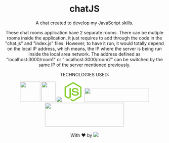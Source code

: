 <h1 align="center">chatJS</h1>

<p align="center">A chat created to develop my JavaScript skills.</p>


<p align="center">These chat rooms application have 2 separate rooms. There can be mutiple rooms inside the application, it just requires to add through the code in the "chat.js" and "index.js" files. However, to have it run, it would totally depend on the local IP address, which means, the IP where the server is being run inside the local area network. The address defined as "localhost:3000/room1" or "localhost:3000/room2" can be switched by the same IP of the server mentioned previously.</p>



<div align="center">
  
TECHNOLOGIES USED:


<a><img src="https://upload.wikimedia.org/wikipedia/commons/thumb/6/61/HTML5_logo_and_wordmark.svg/2048px-HTML5_logo_and_wordmark.svg.png" style="width: 64px; height: 64px;" /></a>
<a><img src="https://upload.wikimedia.org/wikipedia/commons/thumb/d/d5/CSS3_logo_and_wordmark.svg/1452px-CSS3_logo_and_wordmark.svg.png" style="width: 44px; height: 64px;" /></a>
<a target="_blank" href="https://developer.mozilla.org/en-US/docs/Web/JavaScript"><img src="https://upload.wikimedia.org/wikipedia/commons/thumb/6/6a/JavaScript-logo.png/64px-JavaScript-logo.png" /></a>
<a href="https://nodejs.org/"><img src="https://raw.githubusercontent.com/devicons/devicon/master/icons/nodejs/nodejs-original.svg" style="width: 64px; height: 64px;" /></a>
<a href="https://expressjs.com/"><img src="https://camo.githubusercontent.com/423664f678fc08582fa8c2e5999d6eef9225631dcac55e3b3a66a90a0edb6bf7/68747470733a2f2f63646e2e776f726c64766563746f726c6f676f2e636f6d2f6c6f676f732f657870726573732d3130392e737667" style="width: 204px; height: 44px;" /></a> 
<a href="https://socket.io/"><img src="https://upload.wikimedia.org/wikipedia/commons/9/96/Socket-io.svg" style="width: 250px; height: 75px;" /></a>

</div>

<p align="center">With ❤ by <img src=https://img.shields.io/badge/-dotExtension-black /> <p/>
